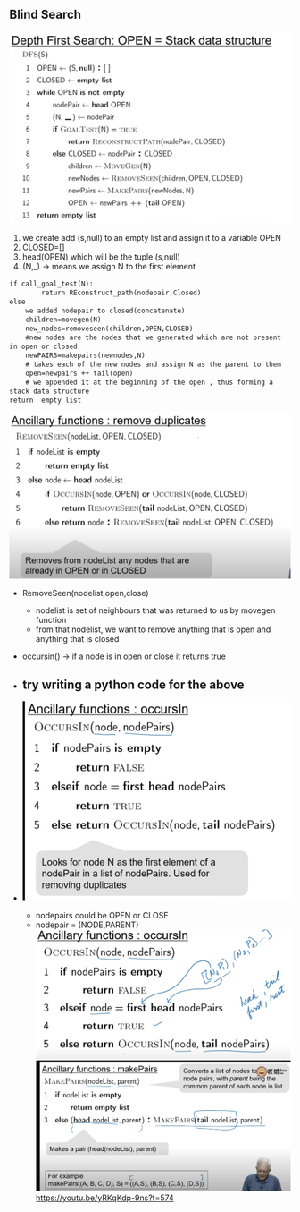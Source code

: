 ## Blind Search

![](2023-10-04-21-44-05.png)
1) we create add (s,null) to an empty list and assign it to a variable OPEN
2) CLOSED=[]
4) head(OPEN) which will be the tuple (s,null)
5) (N,_) -> means we assign N to the first element
```
if call_goal_test(N):
        return REconstruct_path(nodepair,Closed)
else
    we added nodepair to closed(concatenate)
    children=movegen(N)
    new_nodes=removeseen(children,OPEN,CLOSED)
    #new nodes are the nodes that we generated which are not present in open or closed
    newPAIRS=makepairs(newnodes,N)
    # takes each of the new nodes and assign N as the parent to them
    open=newpairs ++ tail(open)
    # we appended it at the beginning of the open , thus forming a stack data structure
return  empty list
```
![](2023-10-04-22-18-35.png)
- RemoveSeen(nodelist,open,close)
    - nodelist is set of neighbours that was returned to us by movegen function
    - from that nodelist, we want to remove anything that is open and anything that is closed
- occursin() -> if a node is in open or close it returns true

- ## try writing a python code for the above

- ![](2023-10-04-22-24-20.png)
    - nodepairs could be OPEN or CLOSE
    - nodepair = (NODE,PARENT)
![](2023-10-04-22-26-43.png)
![](2023-10-04-22-28-39.png)
https://youtu.be/yRKqKdp-9ns?t=574
